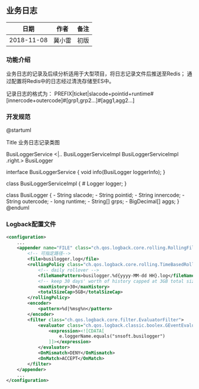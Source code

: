 ## 业务日志
|日期|作者|备注|
|------|------|------|
|2018-11-08|冀小雷|初版|

### 功能介绍

业务日志的记录及后续分析适用于大型项目，将日志记录文件后推送至Redis；
通过配置将Redis中的日志经过清洗存储至ES中。

记录日志的格式为：
PREFIX|ticket|slacode+pointid+runtime#[innercode+outercode]#[grp1,grp2...]#[agg1,agg2...]

### 开发规范

@startuml

Title 业务日志记录类图

BusiLoggerService <|.. BusiLoggerServiceImpl
BusiLoggerServiceImpl .right.> BusiLogger

interface BusiLoggerService {
	void info(BusiLogger loggerInfo);
}

class BusiLoggerServiceImpl {
	# Logger logger;
}

class BusiLogger {
	- String slacode;
	- String pointid;
	- String innercode;
	- String outercode;
	- long runtime;
	- String[] grps;
	- BigDecimal[] aggs;
}
@enduml

### Logback配置文件

```xml
<configuration>
	...
	<appender name="FILE" class="ch.qos.logback.core.rolling.RollingFileAppender">
		<!-- 可指定路径-->
		<file>busilogger.log</file>
		<rollingPolicy class="ch.qos.logback.core.rolling.TimeBasedRollingPolicy">
	  		<!-- daily rollover -->
			<fileNamePattern>busilogger.%d{yyyy-MM-dd HH}.log</fileNamePattern>
	  		<!-- keep 30 days' worth of history capped at 3GB total size -->
			<maxHistory>30</maxHistory>
			<totalSizeCap>5GB</totalSizeCap>
		</rollingPolicy>
		<encoder>
			<pattern>%d|%msg%n</pattern>
		</encoder>
		<filter class="ch.qos.logback.core.filter.EvaluatorFilter">
			<evaluator class="ch.qos.logback.classic.boolex.GEventEvaluator">
				<expression><![CDATA[
					e.loggerName.equals("snsoft.busilogger")
				]]></expression>
			</evaluator>
			<OnMismatch>DENY</OnMismatch>
			<OnMatch>ACCEPT</OnMatch>
		</filter>
	</appender>
	...
</configuration>
```